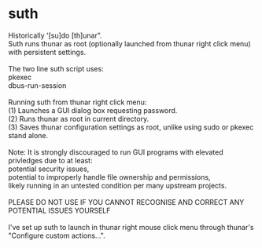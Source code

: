 # suth															<br>

Historically '[su]do [th]unar".												<br>
Suth runs thunar as root (optionally launched from thunar right click menu) with persistent settings.			<br>
															<br>
The two line suth script uses:												<br>
pkexec															<br>
dbus-run-session													<br>
															<br> 
Running suth from thunar right click menu:										<br>
(1) Launches a GUI dialog box requesting password.									<br>
(2) Runs thunar as root in current directory.										<br>
(3) Saves thunar configuration settings as root, unlike using sudo or pkexec stand alone.				<br>
															<br>
Note: 	It is strongly discouraged to run GUI programs with elevated privledges due to at least:			<br>
	potential security issues, 											<br>
	potential to improperly handle file ownership and permissions,							<br>
	likely running in an untested condition per many upstream projects.						<br>
															<br>
	PLEASE DO NOT USE IF YOU CANNOT RECOGNISE AND CORRECT ANY POTENTIAL ISSUES YOURSELF				<br>
															<br>
I've set up suth to launch in thunar right mouse click menu through thunar's "Configure custom actions...".		<br>						<br>
															<br>
															<br>